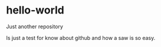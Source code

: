 # hello-world
Just another repository

Is just a test for know about github and how a saw is so easy.

